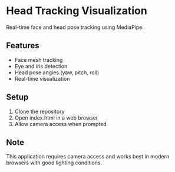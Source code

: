 # Head Tracking Visualization

Real-time face and head pose tracking using MediaPipe.

## Features
- Face mesh tracking
- Eye and iris detection
- Head pose angles (yaw, pitch, roll)
- Real-time visualization

## Setup
1. Clone the repository
2. Open index.html in a web browser
3. Allow camera access when prompted

## Note
This application requires camera access and works best in modern browsers with good lighting conditions. 